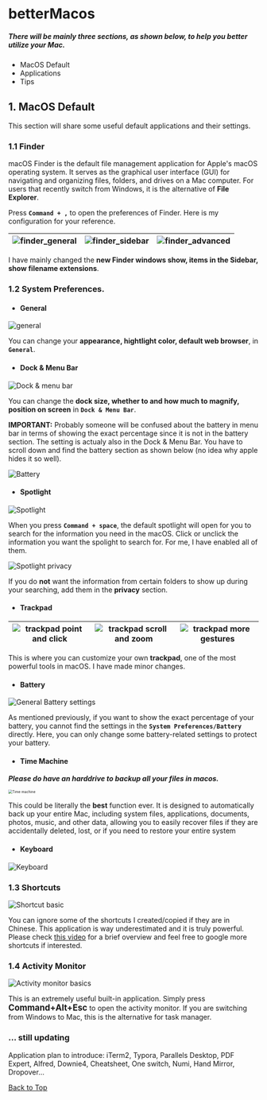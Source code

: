 <a id="top"></a>

# betterMacos

##### There will be mainly three sections, as shown below, to help you better utilize your Mac.

- MacOS Default
- Applications
- Tips

## 1. MacOS Default

This section will share some useful default applications and their settings.

### 1.1 Finder

macOS Finder is the default file management application for Apple's macOS operating system. It serves as the graphical user interface (GUI) for navigating and organizing files, folders, and drives on a Mac computer. For users that recently switch from Windows, it is the alternative of **File Explorer**. 

Press **``Command + ,``** to open the preferences of Finder. Here is my configuration for your reference. 

| ![finder_general](./images/MacOS%20Default/1.1%20finder/finder_general.png) | ![finder_sidebar](./images/MacOS%20Default/1.1%20finder/finder_sidebar.png) | ![finder_advanced](./images/MacOS%20Default/1.1%20finder/finder_advanced.png) |
| ------------------------------------------------------------ | ------------------------------------------------------------ | ------------------------------------------------------------ |



I have mainly changed the **new Finder windows show, items in the Sidebar, show filename extensions**. 

### 1.2 System Preferences. 

- #### General

![general](./images/MacOS%20Default/1.2%20systemPreferences/general.png)

You can change your **appearance, hightlight color, default web browser**,  in **``General``**. 

- #### Dock & Menu Bar

![Dock & menu bar](./images/MacOS%20Default/1.2%20systemPreferences/dock.png)

You can change the **dock size, whether to and how much to magnify, position on screen** in **``Dock & Menu Bar``**. 

**IMPORTANT:** Probably someone will be confused about the battery in menu bar in terms of showing the exact percentage since it is not in the battery section. The setting is actualy also in the Dock & Menu Bar. You have to scroll down and find the battery section as shown below (no idea why apple hides it so well). 

![Battery](./images/MacOS%20Default/1.2%20systemPreferences/battery.png)



- #### Spotlight

![Spotlight](./images/MacOS%20Default/1.2%20systemPreferences/spotlight.png)

When you press **``Command + space``**, the default spotlight will open for you to search for the information you need in the macOS. Click or unclick the information you want the spolight to search for. For me, I have enabled all of them. 

![Spotlight privacy](./images/MacOS%20Default/1.2%20systemPreferences/spotlightprivacy.png)

If you do **not** want the information from certain folders to show up during your searching, add them in the **privacy** section. 

- #### Trackpad

| ![trackpad point and click](./images/MacOS%20Default/1.2%20systemPreferences/trackpadpoint.png) | ![trackpad scroll and zoom](./images/MacOS%20Default/1.2%20systemPreferences/trackpadzoom.png) | ![trackpad more gestures](./images/MacOS%20Default/1.2%20systemPreferences/trackpadmore.png) |
| ------------------------------------------------------------ | ------------------------------------------------------------ | ------------------------------------------------------------ |

This is where you can customize your own **trackpad**, one of the most powerful tools in macOS. I have made minor changes. 

- #### Battery

![General Battery settings](./images/MacOS%20Default/1.2%20systemPreferences/bigbattery.png)

As mentioned previously, if you want to show the exact percentage of your battery, you cannot find the settings in the **``System Preferences/Battery``** directly. Here, you can only change some battery-related settings to protect your battery. 

- #### Time Machine

***Please do have an harddrive to backup all your files in macos.*** 

<img src="./images/MacOS Default/1.2 systemPreferences/timemachine.png" alt="Time machine" style="zoom:50%;" />

This could be literally the **best** function ever. It is designed to automatically back up your entire Mac, including system files, applications, documents, photos, music, and other data, allowing you to easily recover files if they are accidentally deleted, lost, or if you need to restore your entire system

- #### Keyboard

![Keyboard](./images/MacOS%20Default/1.2%20systemPreferences/keyboard.png)



### 1.3 Shortcuts

![Shortcut basic](./images/MacOS%20Default/1.3%20shortcuts/shortcut.png)

You can ignore some of the shortcuts I created/copied if they are in Chinese. This application is way underestimated and it is truly powerful. Please check [this video](https://www.youtube.com/watch?v=SNNuD-C3aX0) for a brief overview and feel free to google more shortcuts if interested.

### 1.4 Activity Monitor

![Activity monitor basics](./images/MacOS%20Default/1.4%20activityMonitor/default.png)

This is an extremely useful built-in application. Simply press **<span style="font-size: larger;">Command+Alt+Esc</span>** to open the activity monitor. If you are switching from Windows to Mac, this is the alternative for task manager. 


### ... still updating

Application plan to introduce: iTerm2, Typora, Parallels Desktop, PDF Expert, Alfred, Downie4, Cheatsheet, One switch, Numi, Hand Mirror, Dropover...

[Back to Top](#top)

